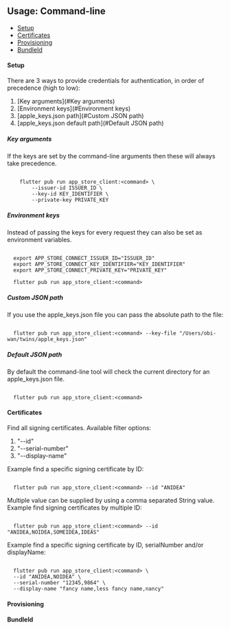 ## Usage: Command-line
- [Setup](#Setup)
- [Certificates](#Certificates)
- [Provisioning](#Provisioning)
- [BundleId](#BundleId)


#### Setup
There are 3 ways to provide credentials for authentication, in order of precedence (high to low):
1. [Key arguments](#Key arguments)
2. [Environment keys](#Environment keys)
3. [apple_keys.json path](#Custom JSON path)
4. [apple_keys.json default path](#Default JSON path)

##### Key arguments
If the keys are set by the command-line arguments then these will always take precedence.

```shell

    flutter pub run app_store_client:<command> \
        --issuer-id ISSUER_ID \
        --key-id KEY_IDENTIFIER \
        --private-key PRIVATE_KEY

```

##### Environment keys
Instead of passing the keys for every request they can also be set as environment variables.

```shell

  export APP_STORE_CONNECT_ISSUER_ID="ISSUER_ID"  
  export APP_STORE_CONNECT_KEY_IDENTIFIER="KEY_IDENTIFIER"    
  export APP_STORE_CONNECT_PRIVATE_KEY="PRIVATE_KEY"      

  flutter pub run app_store_client:<command>

```

##### Custom JSON path
If you use the apple_keys.json file you can pass the absolute path to the file:

```shell

  flutter pub run app_store_client:<command> --key-file "/Users/obi-wan/twins/apple_keys.json"

```

##### Default JSON path
By default the command-line tool will check the current directory for an apple_keys.json file.

```shell

  flutter pub run app_store_client:<command>

```

#### Certificates
Find all signing certificates. Available filter options:
1. "--id"
2. "--serial-number"
3. "--display-name"

Example find a specific signing certificate by ID:

```shell

  flutter pub run app_store_client:<command> --id "ANIDEA"

```

Multiple value can be supplied by using a comma separated String value.
Example find signing certificates by multiple ID:
```shell

  flutter pub run app_store_client:<command> --id "ANIDEA,NOIDEA,SOMEIDEA,IDEAS"

```

Example find a specific signing certificate by ID, serialNumber and/or displayName:

```shell

  flutter pub run app_store_client:<command> \
  --id "ANIDEA,NOIDEA" \
  --serial-number "12345,9864" \
  --display-name "fancy name,less fancy name,nancy"

```

#### Provisioning

#### BundleId
